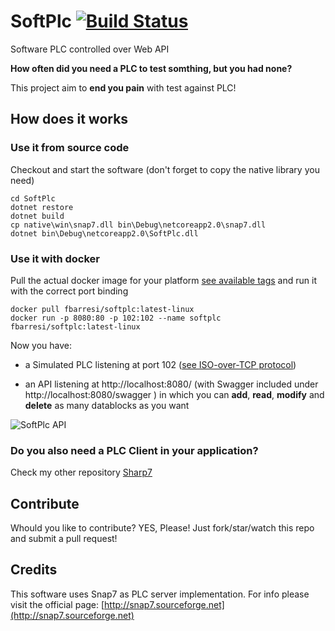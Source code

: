 # SoftPlc [![Build Status](https://travis-ci.org/fbarresi/SoftPlc.svg?branch=master)](https://travis-ci.org/fbarresi/SoftPlc)
Software PLC controlled over Web API

**How often did you need a PLC to test somthing, but you had none?**

This project aim to **end you pain** with test against PLC!

## How does it works

### Use it from source code 
Checkout and start the software (don't forget to copy the native library you need)

```shell
cd SoftPlc
dotnet restore
dotnet build
cp native\win\snap7.dll bin\Debug\netcoreapp2.0\snap7.dll
dotnet bin\Debug\netcoreapp2.0\SoftPlc.dll
```

### Use it with docker
Pull the actual docker image for your platform [see available tags](https://hub.docker.com/r/fbarresi/softplc/tags/) and run it with the correct port binding

```docker
docker pull fbarresi/softplc:latest-linux
docker run -p 8080:80 -p 102:102 --name softplc fbarresi/softplc:latest-linux
```

Now you have:

- a Simulated PLC listening at port 102 ([see ISO-over-TCP protocol](https://tools.ietf.org/html/rfc1006))

- an API listening at http://localhost:8080/  (with Swagger included under http://localhost:8080/swagger ) in which you can __add__, __read__, __modify__ and __delete__ as many datablocks as you want


![SoftPlc API](https://github.com/fbarresi/SoftPlc/raw/master/img/SoftPlc_API.png "Api")


### Do you also need a PLC Client in your application?

Check my other repository [Sharp7](https://github.com/fbarresi/Sharp7)


## Contribute

Whould you like to contribute? YES, Please! Just fork/star/watch this repo and submit a pull request!

## Credits

This software uses Snap7 as PLC server implementation.
For info please visit the official page: [http://snap7.sourceforge.net](http://snap7.sourceforge.net)
